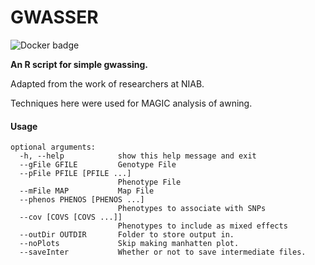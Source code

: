 # GWASSER

![Docker badge](https://img.shields.io/badge/ImageInfo-_961.2_MB/_12_Layers_-blue.svg?style=flat-square)

**An R script for simple gwassing.**

Adapted from the work of researchers at NIAB.

Techniques here were used for MAGIC analysis of awning.

#### Usage

```
optional arguments:
  -h, --help            show this help message and exit
  --gFile GFILE         Genotype File
  --pFile PFILE [PFILE ...]
                        Phenotype File
  --mFile MAP           Map File
  --phenos PHENOS [PHENOS ...]
                        Phenotypes to associate with SNPs
  --cov [COVS [COVS ...]]
                        Phenotypes to include as mixed effects
  --outDir OUTDIR       Folder to store output in.
  --noPlots             Skip making manhatten plot.
  --saveInter           Whether or not to save intermediate files.
```
